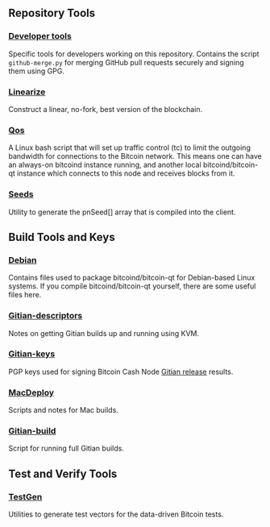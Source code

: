 Repository Tools
---------------------

### [Developer tools](devtools/) ###
Specific tools for developers working on this repository.
Contains the script `github-merge.py` for merging GitHub pull requests securely and signing them using GPG.

### [Linearize](linearize/) ###
Construct a linear, no-fork, best version of the blockchain.

### [Qos](qos/) ###

A Linux bash script that will set up traffic control (tc) to limit the outgoing bandwidth for connections to the Bitcoin network. This means one can have an always-on bitcoind instance running, and another local bitcoind/bitcoin-qt instance which connects to this node and receives blocks from it.

### [Seeds](seeds/) ###
Utility to generate the pnSeed[] array that is compiled into the client.

Build Tools and Keys
---------------------

### [Debian](debian/) ###
Contains files used to package bitcoind/bitcoin-qt
for Debian-based Linux systems. If you compile bitcoind/bitcoin-qt yourself, there are some useful files here.

### [Gitian-descriptors](gitian-descriptors/) ###
Notes on getting Gitian builds up and running using KVM.

### [Gitian-keys](gitian-signing/)
PGP keys used for signing Bitcoin Cash Node [Gitian release](../doc/release-process.md) results.

### [MacDeploy](macdeploy/) ###
Scripts and notes for Mac builds. 

### [Gitian-build](gitian-build.py) ###
Script for running full Gitian builds.

Test and Verify Tools 
---------------------

### [TestGen](testgen/) ###
Utilities to generate test vectors for the data-driven Bitcoin tests.
